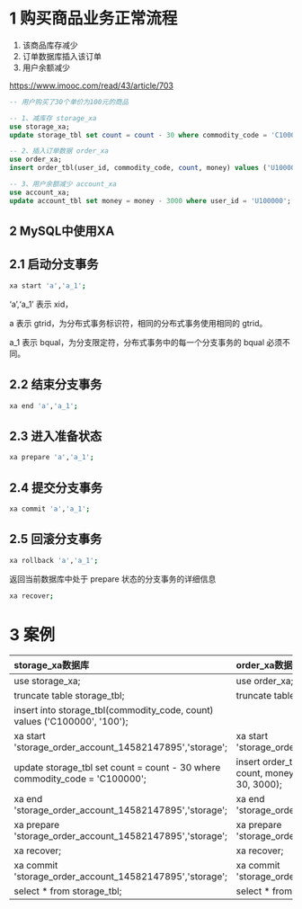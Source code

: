 # 1 购买商品业务正常流程

1. 该商品库存减少
2. 订单数据库插入该订单
3. 用户余额减少

https://www.imooc.com/read/43/article/703 

```sql
-- 用户购买了30个单价为100元的商品

-- 1、减库存 storage_xa
use storage_xa;
update storage_tbl set count = count - 30 where commodity_code = 'C100000';

-- 2、插入订单数据 order_xa
use order_xa;
insert order_tbl(user_id, commodity_code, count, money) values ('U100000', 'C100000', 30, 3000);

-- 3、用户余额减少 account_xa
use account_xa;
update account_tbl set money = money - 3000 where user_id = 'U100000';
```

## 2 MySQL中使用XA

## 2.1 启动分支事务 

```bash
xa start 'a','a_1';
```

‘a’,‘a_1’ 表示 xid，

a 表示 gtrid，为分布式事务标识符，相同的分布式事务使用相同的 gtrid。

a_1 表示 bqual，为分支限定符，分布式事务中的每一个分支事务的 bqual 必须不同。

## 2.2 结束分支事务 

```bash
xa end 'a','a_1';
```

## 2.3 进入准备状态 

```bash
xa prepare 'a','a_1';
```

## 2.4 提交分支事务 

```bash
xa commit 'a','a_1';
```

## 2.5 回滚分支事务 

```bash
xa rollback 'a','a_1';
```

返回当前数据库中处于 prepare 状态的分支事务的详细信息 

```bash
xa recover;
```

# 3 案例

| storage_xa数据库                                             | order_xa数据库                                               | account_xa数据库                                             |
| :----------------------------------------------------------- | :----------------------------------------------------------- | ------------------------------------------------------------ |
| use storage_xa;                                              | use order_xa;                                                | use account_xa;                                              |
| truncate table storage_tbl;                                  | truncate table order_tbl;                                    | truncate table account_tbl;                                  |
| insert into storage_tbl(commodity_code, count) values ('C100000', '100'); |                                                              | insert into account_tbl(user_id, money) values ('U100000', '10000'); |
| xa start 'storage_order_account_14582147895','storage';      | xa start 'storage_order_account_14582147895','order';        | xa start 'storage_order_account_14582147895','account';      |
| update storage_tbl set count = count - 30 where commodity_code = 'C100000'; | insert order_tbl(user_id, commodity_code, count, money) values ('U100000', 'C100000', 30, 3000); | update account_tbl set money = money - 3000 where user_id = 'U100000'; |
| xa end 'storage_order_account_14582147895','storage';        | xa end 'storage_order_account_14582147895','order';          | xa end 'storage_order_account_14582147895','account';        |
| xa prepare 'storage_order_account_14582147895','storage';    | xa prepare 'storage_order_account_14582147895','order';      | xa prepare 'storage_order_account_14582147895','account';    |
| xa recover;                                                  | xa recover;                                                  | xa recover;                                                  |
| xa commit 'storage_order_account_14582147895','storage';     | xa commit 'storage_order_account_14582147895','order';       | xa commit 'storage_order_account_14582147895','account';     |
| select * from storage_tbl;                                   | select * from order_tbl;                                     | select * from account_tbl;                                   |







